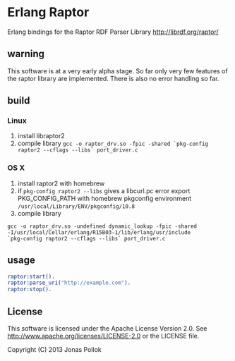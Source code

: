 # Erlang Raptor
Erlang bindings for the Raptor RDF Parser Library
http://librdf.org/raptor/

## warning
This software is at a very early alpha stage. So far only very few features of the raptor library are implemented. There is also no error handling so far.

## build
### Linux
1. install libraptor2
2. compile library ``gcc -o raptor_drv.so -fpic -shared `pkg-config raptor2 --cflags --libs` port_driver.c``

### OS X
1. install raptor2 with homebrew
2. if `pkg-config raptor2 --libs` gives a libcurl.pc error export PKG_CONFIG_PATH with homebrew pkgconfig environment `/usr/local/Library/ENV/pkgconfig/10.8`
3. compile library 

```
gcc -o raptor_drv.so -undefined dynamic_lookup -fpic -shared
-I/usr/local/Cellar/erlang/R15B03-1/lib/erlang/usr/include
`pkg-config raptor2 --cflags --libs` port_driver.c
```

## usage
```erlang
raptor:start().
raptor:parse_uri("http://example.com").
raptor:stop().
```

## License
This software is licensed under the Apache License Version 2.0.
See http://www.apache.org/licenses/LICENSE-2.0 or the LICENSE file.

Copyright (C) 2013 Jonas Pollok
